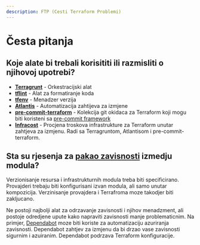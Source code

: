 ```yaml
---
description: FTP (Cesti Terraform Problemi)
---
```


# Česta pitanja

## Koje alate bi trebali korisititi ili razmisliti o njihovoj upotrebi?

* [**Terragrunt**](https://terragrunt.gruntwork.io/) - Orkestracijski alat
* [**tflint**](https://github.com/terraform-linters/tflint) - Alat za formatiranje koda
* [**tfenv**](https://github.com/tfutils/tfenv) - Menadzer verzija
* [**Atlantis**](https://www.runatlantis.io/) - Automatizacija zahtijeva za izmjene&#x20;
* [**pre-commit-terraform**](https://github.com/antonbabenko/pre-commit-terraform) - Kolekcija git okidaca za Terraform koji mogu biti koristeni sa [pre-commit framework](https://pre-commit.com/)
* [**Infracost**](https://www.infracost.io) - Procjena troskova infrastrukture za Terraform unutar zahtjeva za izmjenu. Radi sa Terragruntom, Atlantisom i pre-commit-terraform.

## Sta su rjesenja za [pakao zavisnosti](https://en.wikipedia.org/wiki/Dependency\_hell) izmedju modula?

Verzionisanje resursa i infrastrukturnih modula treba biti specificirano. Provajderi trebaju biti konfigurisani izvan modula, ali samo unutar kompozicija. Verzinisanje provajdera i Terrafroma moze takodjer biti zakljucano.

Ne postoji najbolji alat za odrzavanje zavisnosti i njihov menadzment, ali postoje odredjene upute kako napraviti zavisnosti manje problematicnim. Na primjer, [Dependabot](https://dependabot.com/) moze biti koriste za automatizaciju azuriranja zavisnosti. Dependabot zahtjev za izmjenu da bi drzao vase zavisnosti sigurnim i azuiranim. Dependabot podrzava Terraform konfiguracije.
